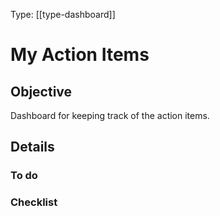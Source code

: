 Type: [[type-dashboard]]
# My Action Items

## Objective

Dashboard for keeping track of the action items.
## Details

### To do


### Checklist